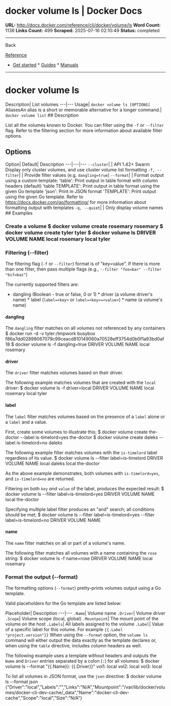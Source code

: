 # docker volume ls | Docker Docs

**URL:** http://docs.docker.com/reference/cli/docker/volume/ls
**Word Count:** 1138
**Links Count:** 499
**Scraped:** 2025-07-16 02:10:49
**Status:** completed

---

Back

[Reference](https://docs.docker.com/reference/)

  * [Get started](http://docs.docker.com/get-started/)   * [Guides](http://docs.docker.com/guides/)   * [Manuals](http://docs.docker.com/manuals/)

* * *

# docker volume ls

Description| List volumes   ---|---   Usage| `docker volume ls [OPTIONS]`   AliasesAn alias is a short or memorable alternative for a longer command.| `docker volume list`      ## Description

List all the volumes known to Docker. You can filter using the `-f` or `--filter` flag. Refer to the filtering section for more information about available filter options.

## Options

Option| Default| Description   ---|---|---   `--cluster`| | API 1.42+ Swarm Display only cluster volumes, and use cluster volume list formatting      `-f, --filter`| | Provide filter values \(e.g. `dangling=true`\)   `--format`| | Format output using a custom template:   'table': Print output in table format with column headers \(default\)   'table TEMPLATE': Print output in table format using the given Go template   'json': Print in JSON format   'TEMPLATE': Print output using the given Go template.   Refer to <https://docs.docker.com/go/formatting/> for more information about formatting output with templates   `-q, --quiet`| | Only display volume names      ## Examples

### Create a volume               $ docker volume create rosemary          rosemary          $ docker volume create tyler          tyler          $ docker volume ls          DRIVER              VOLUME NAME     local               rosemary     local               tyler     

### Filtering \(--filter\)

The filtering flag \(`-f` or `--filter`\) format is of "key=value". If there is more than one filter, then pass multiple flags \(e.g., `--filter "foo=bar" --filter "bif=baz"`\)

The currently supported filters are:

  * dangling \(Boolean - true or false, 0 or 1\)   * driver \(a volume driver's name\)   * label \(`label=<key>` or `label=<key>=<value>`\)   * name \(a volume's name\)

#### dangling

The `dangling` filter matches on all volumes not referenced by any containers               $ docker run -d  -v tyler:/tmpwork  busybox          f86a7dd02898067079c99ceacd810149060a70528eff3754d0b0f1a93bd0af18     $ docker volume ls -f dangling=true     DRIVER              VOLUME NAME     local               rosemary     

#### driver

The `driver` filter matches volumes based on their driver.

The following example matches volumes that are created with the `local` driver:               $ docker volume ls -f driver=local          DRIVER              VOLUME NAME     local               rosemary     local               tyler     

#### label

The `label` filter matches volumes based on the presence of a `label` alone or a `label` and a value.

First, create some volumes to illustrate this;               $ docker volume create the-doctor --label is-timelord=yes          the-doctor     $ docker volume create daleks --label is-timelord=no          daleks     

The following example filter matches volumes with the `is-timelord` label regardless of its value.               $ docker volume ls --filter label=is-timelord          DRIVER              VOLUME NAME     local               daleks     local               the-doctor     

As the above example demonstrates, both volumes with `is-timelord=yes`, and `is-timelord=no` are returned.

Filtering on both `key` _and_ `value` of the label, produces the expected result:               $ docker volume ls --filter label=is-timelord=yes          DRIVER              VOLUME NAME     local               the-doctor     

Specifying multiple label filter produces an "and" search; all conditions should be met;               $ docker volume ls --filter label=is-timelord=yes --filter label=is-timelord=no          DRIVER              VOLUME NAME     

#### name

The `name` filter matches on all or part of a volume's name.

The following filter matches all volumes with a name containing the `rose` string.               $ docker volume ls -f name=rose          DRIVER              VOLUME NAME     local               rosemary     

### Format the output \(--format\)

The formatting options \(`--format`\) pretty-prints volumes output using a Go template.

Valid placeholders for the Go template are listed below:

Placeholder| Description   ---|---   `.Name`| Volume name   `.Driver`| Volume driver   `.Scope`| Volume scope \(local, global\)   `.Mountpoint`| The mount point of the volume on the host   `.Labels`| All labels assigned to the volume   `.Label`| Value of a specific label for this volume. For example `{{.Label "project.version"}}`      When using the `--format` option, the `volume ls` command will either output the data exactly as the template declares or, when using the `table` directive, includes column headers as well.

The following example uses a template without headers and outputs the `Name` and `Driver` entries separated by a colon \(`:`\) for all volumes:               $ docker volume ls --format "{{.Name}}: {{.Driver}}"          vol1: local     vol2: local     vol3: local     

To list all volumes in JSON format, use the `json` directive:               $ docker volume ls --format json     {"Driver":"local","Labels":"","Links":"N/A","Mountpoint":"/var/lib/docker/volumes/docker-cli-dev-cache/_data","Name":"docker-cli-dev-cache","Scope":"local","Size":"N/A"}